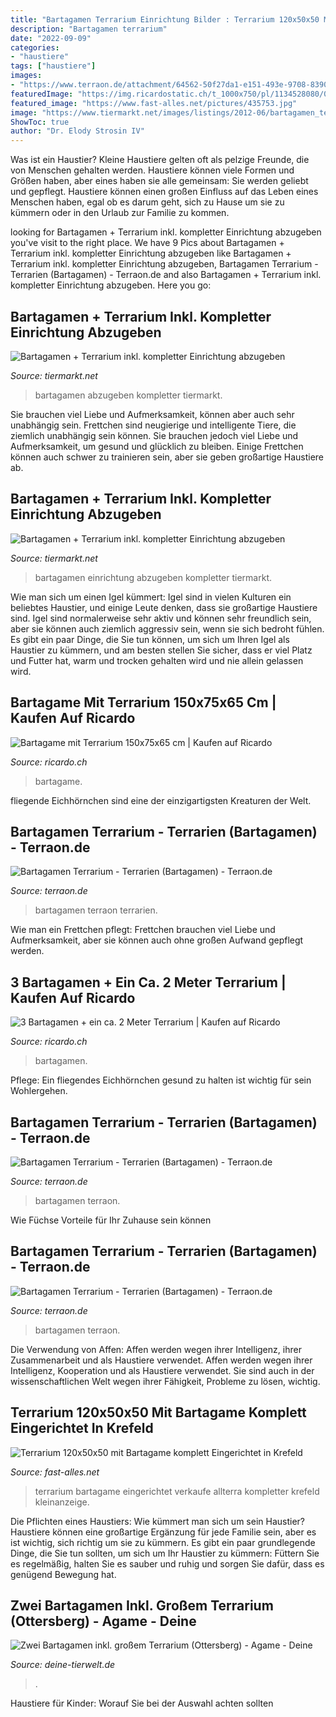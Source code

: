 ```yaml
---
title: "Bartagamen Terrarium Einrichtung Bilder : Terrarium 120x50x50 Mit Bartagame Komplett Eingerichtet In Krefeld"
description: "Bartagamen terrarium"
date: "2022-09-09"
categories:
- "haustiere"
tags: ["haustiere"]
images:
- "https://www.terraon.de/attachment/64562-50f27da1-e151-493e-9708-83906c85d68a-jpeg/"
featuredImage: "https://img.ricardostatic.ch/t_1000x750/pl/1134528080/0/1/3-bartagamen-ein-ca-2-meter-terrarium.jpg"
featured_image: "https://www.fast-alles.net/pictures/435753.jpg"
image: "https://www.tiermarkt.net/images/listings/2012-06/bartagamen_terrarium_inkl_kompletter_einrichtung_abzugeben-1339524434-276-d_pic.jpg"
ShowToc: true
author: "Dr. Elody Strosin IV"
---
```



Was ist ein Haustier?
Kleine Haustiere gelten oft als pelzige Freunde, die von Menschen gehalten werden. Haustiere können viele Formen und Größen haben, aber eines haben sie alle gemeinsam: Sie werden geliebt und gepflegt. Haustiere können einen großen Einfluss auf das Leben eines Menschen haben, egal ob es darum geht, sich zu Hause um sie zu kümmern oder in den Urlaub zur Familie zu kommen.

	

		
looking for Bartagamen + Terrarium inkl. kompletter Einrichtung abzugeben you've visit to the right place. We have 9 Pics about Bartagamen + Terrarium inkl. kompletter Einrichtung abzugeben like Bartagamen + Terrarium inkl. kompletter Einrichtung abzugeben, Bartagamen Terrarium - Terrarien (Bartagamen) - Terraon.de and also Bartagamen + Terrarium inkl. kompletter Einrichtung abzugeben. Here you go:
		
    
## Bartagamen + Terrarium Inkl. Kompletter Einrichtung Abzugeben

<img loading=lazy src="https://www.tiermarkt.net/images/listings/2012-06/bartagamen_terrarium_inkl_kompletter_einrichtung_abzugeben-1339524434-276-d_pic.jpg" onerror="this.onerror=null;this.src='https://tse3.mm.bing.net/th?id=OIP.qipPdixVE99cRiHqqMNCSwHaFj&amp;pid=15.1';" alt="Bartagamen + Terrarium inkl. kompletter Einrichtung abzugeben">

_Source: tiermarkt.net_

>bartagamen abzugeben kompletter tiermarkt. 

	

Sie brauchen viel Liebe und Aufmerksamkeit, können aber auch sehr unabhängig sein.
Frettchen sind neugierige und intelligente Tiere, die ziemlich unabhängig sein können. Sie brauchen jedoch viel Liebe und Aufmerksamkeit, um gesund und glücklich zu bleiben. Einige Frettchen können auch schwer zu trainieren sein, aber sie geben großartige Haustiere ab.

    
## Bartagamen + Terrarium Inkl. Kompletter Einrichtung Abzugeben

<img loading=lazy src="https://www.tiermarkt.net/images/listings/2012-06/bartagamen_terrarium_inkl_kompletter_einrichtung_abzugeben-1339524444-688-d_pic.jpg" onerror="this.onerror=null;this.src='https://tse1.mm.bing.net/th?id=OIP.mVsy9MeVXvIpfwxD4eKjjQHaFj&amp;pid=15.1';" alt="Bartagamen + Terrarium inkl. kompletter Einrichtung abzugeben">

_Source: tiermarkt.net_

>bartagamen einrichtung abzugeben kompletter tiermarkt. 

	

Wie man sich um einen Igel kümmert:
Igel sind in vielen Kulturen ein beliebtes Haustier, und einige Leute denken, dass sie großartige Haustiere sind. Igel sind normalerweise sehr aktiv und können sehr freundlich sein, aber sie können auch ziemlich aggressiv sein, wenn sie sich bedroht fühlen. Es gibt ein paar Dinge, die Sie tun können, um sich um Ihren Igel als Haustier zu kümmern, und am besten stellen Sie sicher, dass er viel Platz und Futter hat, warm und trocken gehalten wird und nie allein gelassen wird.

    
## Bartagame Mit Terrarium 150x75x65 Cm | Kaufen Auf Ricardo

<img loading=lazy src="https://img.ricardostatic.ch/t_1000x750/pl/1084359864/0/1/bartagame-mit-terrarium-150x75x65-cm.jpg" onerror="this.onerror=null;this.src='https://tse2.mm.bing.net/th?id=OIP.QuF50wIPbkNsxW7k2aRACgHaFj&amp;pid=15.1';" alt="Bartagame mit Terrarium 150x75x65 cm | Kaufen auf Ricardo">

_Source: ricardo.ch_

>bartagame. 

	

fliegende Eichhörnchen sind eine der einzigartigsten Kreaturen der Welt.

    
## Bartagamen Terrarium - Terrarien (Bartagamen) - Terraon.de

<img loading=lazy src="https://www.terraon.de/attachment/64563-3d53d2e8-6661-4137-aded-80ce7c44daa3-jpeg/" onerror="this.onerror=null;this.src='https://tse1.mm.bing.net/th?id=OIP.7UKQ2WIIVaEb6q1gyMcRagHaFe&amp;pid=15.1';" alt="Bartagamen Terrarium - Terrarien (Bartagamen) - Terraon.de">

_Source: terraon.de_

>bartagamen terraon terrarien. 

	

Wie man ein Frettchen pflegt: Frettchen brauchen viel Liebe und Aufmerksamkeit, aber sie können auch ohne großen Aufwand gepflegt werden.

    
## 3 Bartagamen + Ein Ca. 2 Meter Terrarium | Kaufen Auf Ricardo

<img loading=lazy src="https://img.ricardostatic.ch/t_1000x750/pl/1134528080/0/1/3-bartagamen-ein-ca-2-meter-terrarium.jpg" onerror="this.onerror=null;this.src='https://tse2.mm.bing.net/th?id=OIP.E2DiXsE-1KlJp5F-sxi4EwHaJ3&amp;pid=15.1';" alt="3 Bartagamen + ein ca. 2 Meter Terrarium | Kaufen auf Ricardo">

_Source: ricardo.ch_

>bartagamen. 

	

Pflege: Ein fliegendes Eichhörnchen gesund zu halten ist wichtig für sein Wohlergehen.

    
## Bartagamen Terrarium - Terrarien (Bartagamen) - Terraon.de

<img loading=lazy src="https://www.terraon.de/attachment/64562-50f27da1-e151-493e-9708-83906c85d68a-jpeg/" onerror="this.onerror=null;this.src='https://tse4.mm.bing.net/th?id=OIP.sokQtileDuqI39qMC_LjWQHaE8&amp;pid=15.1';" alt="Bartagamen Terrarium - Terrarien (Bartagamen) - Terraon.de">

_Source: terraon.de_

>bartagamen terraon. 

	

Wie Füchse Vorteile für Ihr Zuhause sein können

    
## Bartagamen Terrarium - Terrarien (Bartagamen) - Terraon.de

<img loading=lazy src="https://www.terraon.de/attachment/64561-1005f098-a61d-412a-b8f5-b98f0d792338-jpeg/" onerror="this.onerror=null;this.src='https://tse3.mm.bing.net/th?id=OIP.LAPAptarISHNZHWW7XLOpgHaE9&amp;pid=15.1';" alt="Bartagamen Terrarium - Terrarien (Bartagamen) - Terraon.de">

_Source: terraon.de_

>bartagamen terraon. 

	

Die Verwendung von Affen: Affen werden wegen ihrer Intelligenz, ihrer Zusammenarbeit und als Haustiere verwendet.
Affen werden wegen ihrer Intelligenz, Kooperation und als Haustiere verwendet. Sie sind auch in der wissenschaftlichen Welt wegen ihrer Fähigkeit, Probleme zu lösen, wichtig.

    
## Terrarium 120x50x50 Mit Bartagame Komplett Eingerichtet In Krefeld

<img loading=lazy src="https://www.fast-alles.net/pictures/435753.jpg" onerror="this.onerror=null;this.src='https://tse3.mm.bing.net/th?id=OIP.G5MyaHcjKifM7ygaWPh_KwHaFj&amp;pid=15.1';" alt="Terrarium 120x50x50 mit Bartagame komplett Eingerichtet in Krefeld">

_Source: fast-alles.net_

>terrarium bartagame eingerichtet verkaufe allterra kompletter krefeld kleinanzeige. 

	

Die Pflichten eines Haustiers: Wie kümmert man sich um sein Haustier?
Haustiere können eine großartige Ergänzung für jede Familie sein, aber es ist wichtig, sich richtig um sie zu kümmern. Es gibt ein paar grundlegende Dinge, die Sie tun sollten, um sich um Ihr Haustier zu kümmern: Füttern Sie es regelmäßig, halten Sie es sauber und ruhig und sorgen Sie dafür, dass es genügend Bewegung hat.

    
## Zwei Bartagamen Inkl. Großem Terrarium (Ottersberg) - Agame - Deine

<img loading=lazy src="https://www.deine-tierwelt.de/fotos/121992077_xl.jpg" onerror="this.onerror=null;this.src='https://tse2.mm.bing.net/th?id=OIP._gVLro7JVq6v79ycijkn_gHaFj&amp;pid=15.1';" alt="Zwei Bartagamen inkl. großem Terrarium (Ottersberg) - Agame - Deine">

_Source: deine-tierwelt.de_

>. 

	

Haustiere für Kinder: Worauf Sie bei der Auswahl achten sollten

